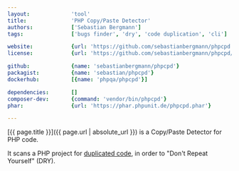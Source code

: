 ```yaml
---
layout:             'tool'
title:              'PHP Copy/Paste Detector'
authors:            ['Sebastian Bergmann']
tags:               ['bugs finder', 'dry', 'code duplication', 'cli'] 

website:            {url: 'https://github.com/sebastianbergmann/phpcpd'}
license:            {url: 'https://github.com/sebastianbergmann/phpcpd/blob/master/LICENSE', label: 'BSD 3-clause "New" or "Revised" License'}

github:             {name: 'sebastianbergmann/phpcpd'}
packagist:          {name: 'sebastian/phpcpd'}               
dockerhub:          [{name: 'phpqa/phpcpd'}]     

dependencies:       []
composer-dev:       {command: 'vendor/bin/phpcpd'}
phar:               {url: 'https://phar.phpunit.de/phpcpd.phar'}

---
```


[{{ page.title }}]({{ page.url | absolute_url }}) is a Copy/Paste Detector for PHP code.

<!--more--> 

It scans a PHP project for [duplicated code](http://en.wikipedia.org/wiki/Duplicate_code), in order to "Don't Repeat Yourself" (DRY).
